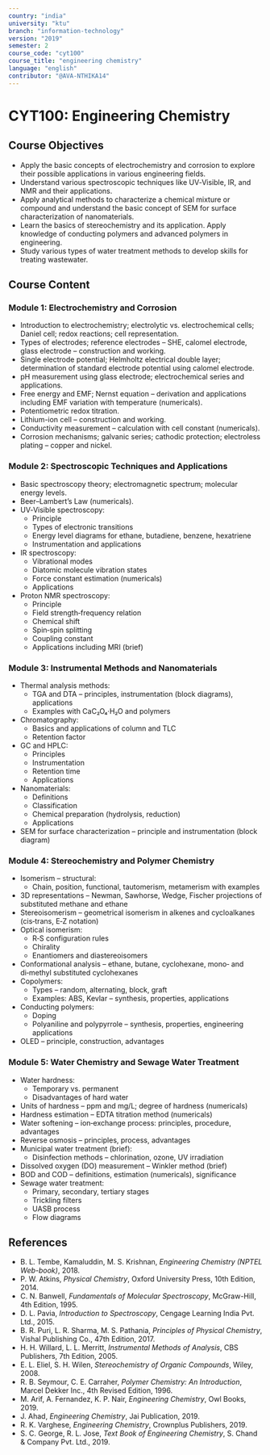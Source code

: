```yaml
---
country: "india"
university: "ktu"
branch: "information-technology"
version: "2019"
semester: 2
course_code: "cyt100"
course_title: "engineering chemistry"
language: "english"
contributor: "@AVA-NTHIKA14"
---
```


# CYT100: Engineering Chemistry

## Course Objectives
- Apply the basic concepts of electrochemistry and corrosion to explore their possible applications in various engineering fields.  
- Understand various spectroscopic techniques like UV‑Visible, IR, and NMR and their applications.  
- Apply analytical methods to characterize a chemical mixture or compound and understand the basic concept of SEM for surface characterization of nanomaterials.  
- Learn the basics of stereochemistry and its application. Apply knowledge of conducting polymers and advanced polymers in engineering.  
- Study various types of water treatment methods to develop skills for treating wastewater.

## Course Content

### Module 1: Electrochemistry and Corrosion
- Introduction to electrochemistry; electrolytic vs. electrochemical cells; Daniel cell; redox reactions; cell representation.  
- Types of electrodes; reference electrodes – SHE, calomel electrode, glass electrode – construction and working.  
- Single electrode potential; Helmholtz electrical double layer; determination of standard electrode potential using calomel electrode.  
- pH measurement using glass electrode; electrochemical series and applications.  
- Free energy and EMF; Nernst equation – derivation and applications including EMF variation with temperature (numericals).  
- Potentiometric redox titration.  
- Lithium-ion cell – construction and working.  
- Conductivity measurement – calculation with cell constant (numericals).  
- Corrosion mechanisms; galvanic series; cathodic protection; electroless plating – copper and nickel.

### Module 2: Spectroscopic Techniques and Applications
- Basic spectroscopy theory; electromagnetic spectrum; molecular energy levels.  
- Beer–Lambert’s Law (numericals).  
- UV‑Visible spectroscopy:  
  - Principle  
  - Types of electronic transitions  
  - Energy level diagrams for ethane, butadiene, benzene, hexatriene  
  - Instrumentation and applications  
- IR spectroscopy:  
  - Vibrational modes  
  - Diatomic molecule vibration states  
  - Force constant estimation (numericals)  
  - Applications  
- Proton NMR spectroscopy:  
  - Principle  
  - Field strength‑frequency relation  
  - Chemical shift  
  - Spin‑spin splitting  
  - Coupling constant  
  - Applications including MRI (brief)

### Module 3: Instrumental Methods and Nanomaterials
- Thermal analysis methods:  
  - TGA and DTA – principles, instrumentation (block diagrams), applications  
  - Examples with CaC₂O₄·H₂O and polymers  
- Chromatography:  
  - Basics and applications of column and TLC  
  - Retention factor  
- GC and HPLC:  
  - Principles  
  - Instrumentation  
  - Retention time  
  - Applications  
- Nanomaterials:  
  - Definitions  
  - Classification  
  - Chemical preparation (hydrolysis, reduction)  
  - Applications  
- SEM for surface characterization – principle and instrumentation (block diagram)

### Module 4: Stereochemistry and Polymer Chemistry
- Isomerism – structural:  
  - Chain, position, functional, tautomerism, metamerism with examples  
- 3D representations – Newman, Sawhorse, Wedge, Fischer projections of substituted methane and ethane  
- Stereoisomerism – geometrical isomerism in alkenes and cycloalkanes (cis‑trans, E‑Z notation)  
- Optical isomerism:  
  - R‑S configuration rules  
  - Chirality  
  - Enantiomers and diastereoisomers  
- Conformational analysis – ethane, butane, cyclohexane, mono‑ and di‑methyl substituted cyclohexanes  
- Copolymers:  
  - Types – random, alternating, block, graft  
  - Examples: ABS, Kevlar – synthesis, properties, applications  
- Conducting polymers:  
  - Doping  
  - Polyaniline and polypyrrole – synthesis, properties, engineering applications  
- OLED – principle, construction, advantages

### Module 5: Water Chemistry and Sewage Water Treatment
- Water hardness:  
  - Temporary vs. permanent  
  - Disadvantages of hard water  
- Units of hardness – ppm and mg/L; degree of hardness (numericals)  
- Hardness estimation – EDTA titration method (numericals)  
- Water softening – ion‑exchange process: principles, procedure, advantages  
- Reverse osmosis – principles, process, advantages  
- Municipal water treatment (brief):  
  - Disinfection methods – chlorination, ozone, UV irradiation  
- Dissolved oxygen (DO) measurement – Winkler method (brief)  
- BOD and COD – definitions, estimation (numericals), significance  
- Sewage water treatment:  
  - Primary, secondary, tertiary stages  
  - Trickling filters  
  - UASB process  
  - Flow diagrams

## References
- B. L. Tembe, Kamaluddin, M. S. Krishnan, *Engineering Chemistry (NPTEL Web-book)*, 2018.  
- P. W. Atkins, *Physical Chemistry*, Oxford University Press, 10th Edition, 2014.  
- C. N. Banwell, *Fundamentals of Molecular Spectroscopy*, McGraw-Hill, 4th Edition, 1995.  
- D. L. Pavia, *Introduction to Spectroscopy*, Cengage Learning India Pvt. Ltd., 2015.  
- B. R. Puri, L. R. Sharma, M. S. Pathania, *Principles of Physical Chemistry*, Vishal Publishing Co., 47th Edition, 2017.  
- H. H. Willard, L. L. Merritt, *Instrumental Methods of Analysis*, CBS Publishers, 7th Edition, 2005.  
- E. L. Eliel, S. H. Wilen, *Stereochemistry of Organic Compounds*, Wiley, 2008.  
- R. B. Seymour, C. E. Carraher, *Polymer Chemistry: An Introduction*, Marcel Dekker Inc., 4th Revised Edition, 1996.  
- M. Arif, A. Fernandez, K. P. Nair, *Engineering Chemistry*, Owl Books, 2019.  
- J. Ahad, *Engineering Chemistry*, Jai Publication, 2019.  
- R. K. Varghese, *Engineering Chemistry*, Crownplus Publishers, 2019.  
- S. C. George, R. L. Jose, *Text Book of Engineering Chemistry*, S. Chand & Company Pvt. Ltd., 2019.
